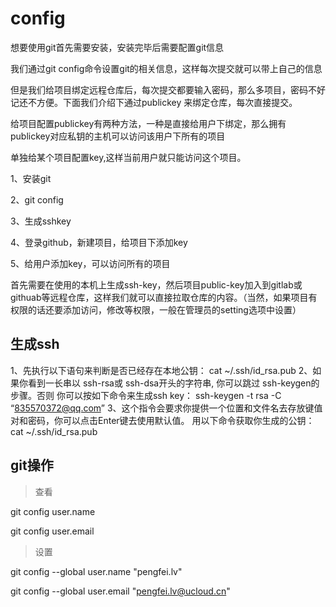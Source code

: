 # config

想要使用git首先需要安装，安装完毕后需要配置git信息

我们通过git config命令设置git的相关信息，这样每次提交就可以带上自己的信息

但是我们给项目绑定远程仓库后，每次提交都要输入密码，那么多项目，密码不好记还不方便。下面我们介绍下通过publickey 来绑定仓库，每次直接提交。

给项目配置publickey有两种方法，一种是直接给用户下绑定，那么拥有publickey对应私钥的主机可以访问该用户下所有的项目

单独给某个项目配置key,这样当前用户就只能访问这个项目。

1、安装git

2、git config

3、生成sshkey

4、登录github，新建项目，给项目下添加key

5、给用户添加key，可以访问所有的项目


首先需要在使用的本机上生成ssh-key，然后项目public-key加入到gitlab或githuab等远程仓库，这样我们就可以直接拉取仓库的内容。（当然，如果项目有权限的话还要添加访问，修改等权限，一般在管理员的setting选项中设置）


## 生成ssh
1、先执行以下语句来判断是否已经存在本地公钥： 
cat ~/.ssh/id_rsa.pub 
2、如果你看到一长串以 ssh-rsa或 ssh-dsa开头的字符串, 你可以跳过 ssh-keygen的步骤。否则 
你可以按如下命令来生成ssh key： 
ssh-keygen -t rsa -C “835570372@qq.com” 
3、这个指令会要求你提供一个位置和文件名去存放键值对和密码，你可以点击Enter键去使用默认值。 
用以下命令获取你生成的公钥： 
cat ~/.ssh/id_rsa.pub

## git操作
> 查看

git config user.name

git config user.email

> 设置

git config --global user.name "pengfei.lv"

git config --global user.email "pengfei.lv@ucloud.cn"

